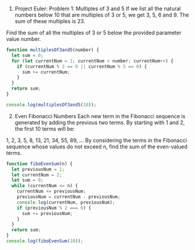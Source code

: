 1. Project Euler: Problem 1: Multiples of 3 and 5
   If we list all the natural numbers below 10 that are multiples of 3 or 5, we get 3, 5, 6 and 9. The sum of these multiples is 23.

Find the sum of all the multiples of 3 or 5 below the provided parameter value number.

```js serin
function multiplesOf3and5(number) {
  let sum = 0;
  for (let currentNum = 1; currentNum < number; currentNum++) {
    if (currentNum % 3 == 0 || currentNum % 5 == 0) {
      sum += currentNum;
    }
  }
  return sum;
}

console.log(multiplesOf3and5(10));
```

2. Even Fibonacci Numbers
   Each new term in the Fibonacci sequence is generated by adding the previous two terms. By starting with 1 and 2, the first 10 terms will be:

1, 2, 3, 5, 8, 13, 21, 34, 55, 89, ...
By considering the terms in the Fibonacci sequence whose values do not exceed n, find the sum of the even-valued terms.

```js serin
function fiboEvenSum(n) {
  let previousNum = 1;
  let currentNum = 2;
  let sum = 0;
  while (currentNum <= n) {
    currentNum += previousNum;
    previousNum = currentNum - previousNum;
    console.log(currentNum, previousNum);
    if (previousNum % 2 === 0) {
      sum += previousNum;
    }
  }
  return sum;
}
console.log(fiboEvenSum(10));
```
